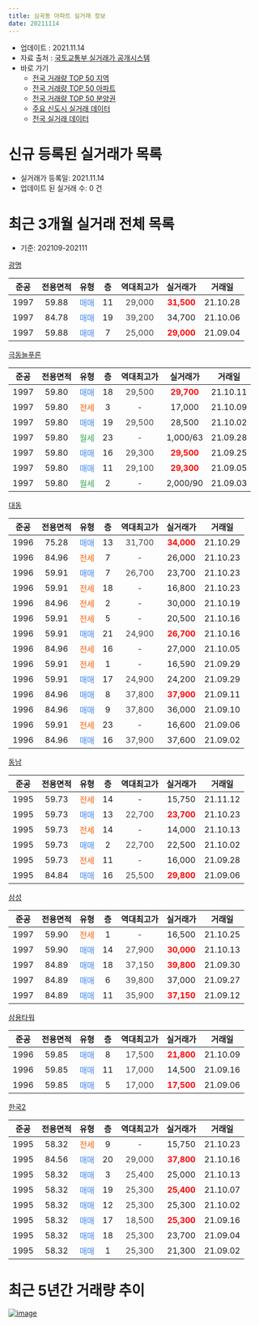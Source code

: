 ```yaml
---
title: 심곡동 아파트 실거래 정보
date: 20211114
---
```


* 업데이트 : 2021.11.14
* 자료 출처 : [국토교통부 실거래가 공개시스템](http://rt.molit.go.kr)
* 바로 가기
    * [전국 거래량 TOP 50 지역](https://apt-info.github.io/apt-trade-info/tr)
    * [전국 거래량 TOP 50 아파트](https://apt-info.github.io/apt-trade-info/ta)
    * [전국 거래량 TOP 50 분양권](https://apt-info.github.io/apt-trade-info/tb)
    * [주요 신도시 실거래 데이터](https://apt-info.github.io/apt-trade-info/newtown)
    * [전국 실거래 데이터](https://apt-info.github.io/apt-trade-info/all)



<script async src="https://pagead2.googlesyndication.com/pagead/js/adsbygoogle.js"></script>
<!-- 기본광고 -->
<ins class="adsbygoogle"
     style="display:block"
     data-ad-client="ca-pub-1142216861245946"
     data-ad-slot="4805727019"
     data-ad-format="auto"
     data-full-width-responsive="true"></ins>
<script>
     (adsbygoogle = window.adsbygoogle || []).push({});
</script>


# 신규 등록된 실거래가 목록

* 실거래가 등록일: 2021.11.14
* 업데이트 된 실거래 수: 0 건




<script async src="https://pagead2.googlesyndication.com/pagead/js/adsbygoogle.js"></script>
<!-- 기본광고 -->
<ins class="adsbygoogle"
     style="display:block"
     data-ad-client="ca-pub-1142216861245946"
     data-ad-slot="4805727019"
     data-ad-format="auto"
     data-full-width-responsive="true"></ins>
<script>
     (adsbygoogle = window.adsbygoogle || []).push({});
</script>


# 최근 3개월 실거래 전체 목록
* 기준: 202109-202111


[광명](https://search.naver.com/search.naver?query=%EA%B4%91%EB%AA%85)

|준공|전용면적|유형|층|역대최고가|실거래가|거래일|
|:---:|:---:|:---:|:---:|:---:|:---:|:---:|
|1997|59.88|<span style="color:#4285F3">매매</span>|11|<span style="color:#444444">29,000</span>|<b><span style="color:#FF0000">31,500</span></b>|21.10.28|
|1997|84.78|<span style="color:#4285F3">매매</span>|19|<span style="color:#444444">39,200</span>|34,700|21.10.06|
|1997|59.88|<span style="color:#4285F3">매매</span>|7|<span style="color:#444444">25,000</span>|<b><span style="color:#FF0000">29,000</span></b>|21.09.04|

[극동늘푸른](https://search.naver.com/search.naver?query=%EA%B7%B9%EB%8F%99%EB%8A%98%ED%91%B8%EB%A5%B8)

|준공|전용면적|유형|층|역대최고가|실거래가|거래일|
|:---:|:---:|:---:|:---:|:---:|:---:|:---:|
|1997|59.80|<span style="color:#4285F3">매매</span>|18|<span style="color:#444444">29,500</span>|<b><span style="color:#FF0000">29,700</span></b>|21.10.11|
|1997|59.80|<span style="color:#FF5A00">전세</span>|3|<span style="color:#444444">-</span>|17,000|21.10.09|
|1997|59.80|<span style="color:#4285F3">매매</span>|19|<span style="color:#444444">29,500</span>|28,500|21.10.02|
|1997|59.80|<span style="color:#34A853">월세</span>|23|<span style="color:#444444">-</span>|1,000/63|21.09.28|
|1997|59.80|<span style="color:#4285F3">매매</span>|16|<span style="color:#444444">29,300</span>|<b><span style="color:#FF0000">29,500</span></b>|21.09.25|
|1997|59.80|<span style="color:#4285F3">매매</span>|11|<span style="color:#444444">29,100</span>|<b><span style="color:#FF0000">29,300</span></b>|21.09.05|
|1997|59.80|<span style="color:#34A853">월세</span>|2|<span style="color:#444444">-</span>|2,000/90|21.09.03|

[대동](https://search.naver.com/search.naver?query=%EB%8C%80%EB%8F%99)

|준공|전용면적|유형|층|역대최고가|실거래가|거래일|
|:---:|:---:|:---:|:---:|:---:|:---:|:---:|
|1996|75.28|<span style="color:#4285F3">매매</span>|13|<span style="color:#444444">31,700</span>|<b><span style="color:#FF0000">34,000</span></b>|21.10.29|
|1996|84.96|<span style="color:#FF5A00">전세</span>|7|<span style="color:#444444">-</span>|26,000|21.10.23|
|1996|59.91|<span style="color:#4285F3">매매</span>|7|<span style="color:#444444">26,700</span>|23,700|21.10.23|
|1996|59.91|<span style="color:#FF5A00">전세</span>|18|<span style="color:#444444">-</span>|16,800|21.10.23|
|1996|84.96|<span style="color:#FF5A00">전세</span>|2|<span style="color:#444444">-</span>|30,000|21.10.19|
|1996|59.91|<span style="color:#FF5A00">전세</span>|5|<span style="color:#444444">-</span>|20,500|21.10.16|
|1996|59.91|<span style="color:#4285F3">매매</span>|21|<span style="color:#444444">24,900</span>|<b><span style="color:#FF0000">26,700</span></b>|21.10.16|
|1996|84.96|<span style="color:#FF5A00">전세</span>|16|<span style="color:#444444">-</span>|27,000|21.10.05|
|1996|59.91|<span style="color:#FF5A00">전세</span>|1|<span style="color:#444444">-</span>|16,590|21.09.29|
|1996|59.91|<span style="color:#4285F3">매매</span>|17|<span style="color:#444444">24,900</span>|24,200|21.09.29|
|1996|84.96|<span style="color:#4285F3">매매</span>|8|<span style="color:#444444">37,800</span>|<b><span style="color:#FF0000">37,900</span></b>|21.09.11|
|1996|84.96|<span style="color:#4285F3">매매</span>|9|<span style="color:#444444">37,800</span>|36,000|21.09.10|
|1996|59.91|<span style="color:#FF5A00">전세</span>|23|<span style="color:#444444">-</span>|16,600|21.09.06|
|1996|84.96|<span style="color:#4285F3">매매</span>|16|<span style="color:#444444">37,900</span>|37,600|21.09.02|

[동남](https://search.naver.com/search.naver?query=%EB%8F%99%EB%82%A8)

|준공|전용면적|유형|층|역대최고가|실거래가|거래일|
|:---:|:---:|:---:|:---:|:---:|:---:|:---:|
|1995|59.73|<span style="color:#FF5A00">전세</span>|14|<span style="color:#444444">-</span>|15,750|21.11.12|
|1995|59.73|<span style="color:#4285F3">매매</span>|13|<span style="color:#444444">22,700</span>|<b><span style="color:#FF0000">23,700</span></b>|21.10.23|
|1995|59.73|<span style="color:#FF5A00">전세</span>|14|<span style="color:#444444">-</span>|14,000|21.10.13|
|1995|59.73|<span style="color:#4285F3">매매</span>|2|<span style="color:#444444">22,700</span>|22,500|21.10.02|
|1995|59.73|<span style="color:#FF5A00">전세</span>|11|<span style="color:#444444">-</span>|16,000|21.09.28|
|1995|84.84|<span style="color:#4285F3">매매</span>|16|<span style="color:#444444">25,500</span>|<b><span style="color:#FF0000">29,800</span></b>|21.09.06|

[삼성](https://search.naver.com/search.naver?query=%EC%82%BC%EC%84%B1)

|준공|전용면적|유형|층|역대최고가|실거래가|거래일|
|:---:|:---:|:---:|:---:|:---:|:---:|:---:|
|1997|59.90|<span style="color:#FF5A00">전세</span>|1|<span style="color:#444444">-</span>|16,500|21.10.25|
|1997|59.90|<span style="color:#4285F3">매매</span>|14|<span style="color:#444444">27,900</span>|<b><span style="color:#FF0000">30,000</span></b>|21.10.13|
|1997|84.89|<span style="color:#4285F3">매매</span>|18|<span style="color:#444444">37,150</span>|<b><span style="color:#FF0000">39,800</span></b>|21.09.30|
|1997|84.89|<span style="color:#4285F3">매매</span>|6|<span style="color:#444444">39,800</span>|37,000|21.09.27|
|1997|84.89|<span style="color:#4285F3">매매</span>|11|<span style="color:#444444">35,900</span>|<b><span style="color:#FF0000">37,150</span></b>|21.09.12|

[삼용타워](https://search.naver.com/search.naver?query=%EC%82%BC%EC%9A%A9%ED%83%80%EC%9B%8C)

|준공|전용면적|유형|층|역대최고가|실거래가|거래일|
|:---:|:---:|:---:|:---:|:---:|:---:|:---:|
|1996|59.85|<span style="color:#4285F3">매매</span>|8|<span style="color:#444444">17,500</span>|<b><span style="color:#FF0000">21,800</span></b>|21.10.09|
|1996|59.85|<span style="color:#4285F3">매매</span>|11|<span style="color:#444444">17,000</span>|14,500|21.09.16|
|1996|59.85|<span style="color:#4285F3">매매</span>|5|<span style="color:#444444">17,000</span>|<b><span style="color:#FF0000">17,500</span></b>|21.09.06|

[한국2](https://search.naver.com/search.naver?query=%ED%95%9C%EA%B5%AD2)

|준공|전용면적|유형|층|역대최고가|실거래가|거래일|
|:---:|:---:|:---:|:---:|:---:|:---:|:---:|
|1995|58.32|<span style="color:#FF5A00">전세</span>|9|<span style="color:#444444">-</span>|15,750|21.10.23|
|1995|84.56|<span style="color:#4285F3">매매</span>|20|<span style="color:#444444">29,000</span>|<b><span style="color:#FF0000">37,800</span></b>|21.10.16|
|1995|58.32|<span style="color:#4285F3">매매</span>|3|<span style="color:#444444">25,400</span>|25,000|21.10.13|
|1995|58.32|<span style="color:#4285F3">매매</span>|19|<span style="color:#444444">25,300</span>|<b><span style="color:#FF0000">25,400</span></b>|21.10.07|
|1995|58.32|<span style="color:#4285F3">매매</span>|12|<span style="color:#444444">25,300</span>|25,300|21.10.02|
|1995|58.32|<span style="color:#4285F3">매매</span>|17|<span style="color:#444444">18,500</span>|<b><span style="color:#FF0000">25,300</span></b>|21.09.16|
|1995|58.32|<span style="color:#4285F3">매매</span>|18|<span style="color:#444444">25,300</span>|23,700|21.09.04|
|1995|58.32|<span style="color:#4285F3">매매</span>|1|<span style="color:#444444">25,300</span>|21,300|21.09.02|



<script async src="https://pagead2.googlesyndication.com/pagead/js/adsbygoogle.js"></script>
<!-- 기본광고 -->
<ins class="adsbygoogle"
     style="display:block"
     data-ad-client="ca-pub-1142216861245946"
     data-ad-slot="4805727019"
     data-ad-format="auto"
     data-full-width-responsive="true"></ins>
<script>
     (adsbygoogle = window.adsbygoogle || []).push({});
</script>


# 최근 5년간 거래량 추이


<div style="width:100%;">
    <canvas id="deal_progress" height="200"></canvas>
</div>

<script>
new Chart(document.getElementById("deal_progress"), {
    type: 'line',
    data: {
        labels: ['16.01','16.02','16.03','16.04','16.05','16.06','16.07','16.08','16.09','16.10','16.11','16.12','17.01','17.02','17.03','17.04','17.05','17.06','17.07','17.08','17.09','17.10','17.11','17.12','18.01','18.02','18.03','18.04','18.05','18.06','18.07','18.08','18.09','18.10','18.11','18.12','19.01','19.02','19.03','19.04','19.05','19.06','19.07','19.08','19.09','19.10','19.11','19.12','20.01','20.02','20.03','20.04','20.05','20.06','20.07','20.08','20.09','20.10','20.11','20.12','21.01','21.02','21.03','21.04','21.05','21.06','21.07','21.08','21.09','21.10','21.11'],
        datasets: [{
            label: '매매/분양권',
            data: [22,15,33,32,32,31,33,39,29,32,15,10,11,26,27,22,30,36,26,19,27,22,24,4,19,17,30,14,17,21,14,17,15,13,19,13,19,18,25,26,17,17,28,29,24,40,15,24,32,44,51,37,37,23,28,22,42,20,24,22,23,31,41,25,41,26,21,13,16,15,0],
            borderColor: "rgba(66, 133, 243, 1)",
            backgroundColor: "rgba(66, 133, 243, 0.05)",
            borderWidth: 1,
            pointRadius: 0,
            fill: false,
            lineTension: 0
        },{
            label: '전/월세',
            data: [14,12,20,19,18,12,20,12,11,21,8,9,15,13,18,14,16,21,13,8,14,14,13,19,19,13,28,20,19,15,10,12,13,12,10,14,15,14,19,20,6,8,8,11,10,12,8,9,7,11,19,13,13,16,10,12,9,5,10,9,14,12,12,13,8,16,10,10,5,9,1],
            borderColor: "rgba(255, 90, 0, 1)",
            backgroundColor: "rgba(255, 90, 0, 0.05)",
            borderWidth: 1,
            pointRadius: 0,
            fill: false,
            lineTension: 0
        },{
            label: '합계',
            data: [36,27,53,51,50,43,53,51,40,53,23,19,26,39,45,36,46,57,39,27,41,36,37,23,38,30,58,34,36,36,24,29,28,25,29,27,34,32,44,46,23,25,36,40,34,52,23,33,39,55,70,50,50,39,38,34,51,25,34,31,37,43,53,38,49,42,31,23,21,24,1],
            borderColor: "rgba(0, 0, 0, 1)",
            backgroundColor: "rgba(0, 0, 0, 0.03)",
            borderWidth: 0.1,
            pointRadius: 0,
            fill: true,
            lineTension: 0
        }
        ]
    },
    options: {
        responsive: true,
        title: {
            display: false
        },
        tooltips: {
            mode: 'index',
            intersect: false
        },
        hover: {
            mode: 'nearest',
            intersect: true
        },
        scales: {
            xAxes: [{
                display: true,
                scaleLabel: {
                    display: true,
                    labelString: '년/월'
                }
            }],
            yAxes: [{
                display: true,
                ticks: {
                    suggestedMin: 0,
                },
                scaleLabel: {
                    display: true,
                    labelString: '실거래 수'
                }
            }]
        }
    }
});

</script>


[![image](https://apt-info.github.io/images/2020-01-03-apt-trade-info/1024x500.png)](https://play.google.com/store/apps/details?id=com.aptinfo.apttradeinfo)

